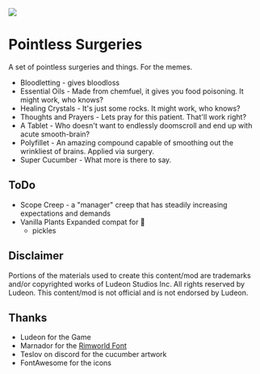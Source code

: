 <p>
  <a href="https://steamcommunity.com/sharedfiles/filedetails/?id=3274747913" alt="Steam Workshop Link">
  <img src="https://img.shields.io/static/v1?label=Steam&message=Workshop&color=blue&logo=steam&link=https://steamcommunity.com/sharedfiles/filedetails/?id=3274747913"/>
  </a>
</p>

# Pointless Surgeries

A set of pointless surgeries and things. For the memes.

- Bloodletting - gives bloodloss
- Essential Oils - Made from chemfuel, it gives you food poisoning. It might work, who knows?
- Healing Crystals - It's just some rocks. It might work, who knows?
- Thoughts and Prayers - Lets pray for this patient. That'll work right?
- A Tablet - Who doesn't want to endlessly doomscroll and end up with acute smooth-brain?
- Polyfillet - An amazing compound capable of smoothing out the wrinkliest of brains. Applied via surgery.
- Super Cucumber - What more is there to say.

## ToDo
- Scope Creep - a "manager" creep that has steadily increasing expectations and demands
- Vanilla Plants Expanded compat for 🥒
  - pickles


## Disclaimer
Portions of the materials used to create this content/mod are trademarks and/or copyrighted works of Ludeon Studios Inc. All rights reserved by Ludeon. This content/mod is not official and is not endorsed by Ludeon.

## Thanks
* Ludeon for the Game
* Marnador for the [Rimworld Font](https://github.com/spdskatr/RWModdingResources/raw/master/RimWordFont.ttf)
* Teslov on discord for the cucumber artwork
* FontAwesome for the icons